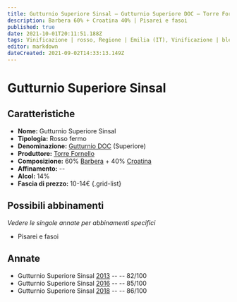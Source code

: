 ```yaml
---
title: Gutturnio Superiore Sinsal – Gutturnio Superiore DOC – Torre Fornello – Emilia (IT) – 10-14€ – 2★-3★
description: Barbera 60% + Croatina 40% | Pisarei e fasoi
published: true
date: 2021-10-01T20:11:51.188Z
tags: Vinificazione | rosso, Regione | Emilia (IT), Vinificazione | blend, Vinificazione | fermo, Valutazioni | 3 stelle, Vitigni | Barbera, Vitigni | Croatina, Prezzi | 10-14€, Alimento | Pisarei e fasoi 
editor: markdown
dateCreated: 2021-09-02T14:33:13.149Z
---
```


# Gutturnio Superiore Sinsal 

## Caratteristiche
- **Nome:** Gutturnio Superiore Sinsal 
- **Tipologia:** Rosso fermo
- **Denominazione:** [Gutturnio DOC](/denominazioni/Italia/Emilia/DOC-Gutturnio) (Superiore)
- **Produttore:** [Torre Fornello](/produttori/Italia/Emilia/Torre-Fornello) 
- **Composizione:** 60% [Barbera](/vitigni/Italia/barbera) + 40% [Croatina](/vitigni/Italia/croatina)
- **Affinamento:** --
- **Alcol:** 14%
- **Fascia di prezzo:** 10-14€
{.grid-list}

## Possibili abbinamenti
*Vedere le singole annate per abbinamenti specifici*

- Pisarei e fasoi

## Annate
- Gutturnio Superiore Sinsal [2013](/vini/Italia/Emilia/Torre-Fornello/Gutturnio-Superiore-Sinsal/2013) -- <span class="star-2"></span> -- 82/100
- Gutturnio Superiore Sinsal [2016](/vini/Italia/Emilia/Torre-Fornello/Gutturnio-Superiore-Sinsal/2016) -- <span class="star-3"></span> -- 85/100
- Gutturnio Superiore Sinsal [2018](/vini/Italia/Emilia/Torre-Fornello/Gutturnio-Superiore-Sinsal/2018) -- <span class="star-3"></span> -- 86/100
